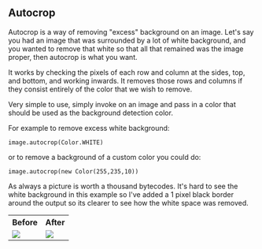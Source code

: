 ## Autocrop

Autocrop is a way of removing "excess" background on an image. Let's say you had an image that was surrounded by a lot of white background, and you wanted to remove that white so that all that remained was the image proper, then autocrop is what you want.

It works by checking the pixels of each row and column at the sides, top, and bottom, and working inwards. It removes those rows and columns if they consist entirely of the color that we wish to remove.

Very simple to use, simply invoke on an image and pass in a color that should be used as the background detection color. 

For example to remove excess white background:

```
image.autocrop(Color.WHITE)
```
or to remove a background of a custom color you could do:
```
image.autocrop(new Color(255,235,10))
```

As always a picture is worth a thousand bytecodes. It's hard to see the white background in this example so I've added a 1 pixel black border around the output so its clearer to see how the white space was removed.

<table>
<tr>
<th>
    Before
</th>
<th>
    After
</th>
</tr>
<tr>
<td>
    <img src="https://raw.github.com/sksamuel/scrimage/master/examples/images/dyson.png"/>
</td>
<td>
    <img src="https://raw.github.com/sksamuel/scrimage/master/examples/images/dyson_autocropped.png"/>
</td>
</tr>
</table>